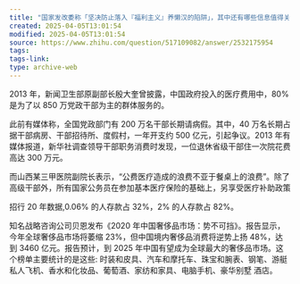 ```yaml
---
title: "国家发改委称「坚决防止落入『福利主义』养懒汉的陷阱」，其中还有哪些信息值得关注？"
created: 2025-04-05T13:01:54
modified: 2025-04-05T13:01:54
source: https://www.zhihu.com/question/517109082/answer/2532175954
tags:
tags-link:
type: archive-web
---
```

2013 年，新闻卫生部原副部长殷大奎曾披露，中国政府投入的医疗费用中，80% 是为了以 850 万党政干部为主的群体服务的。

此前有媒体称，全国党政部门有 200 万名干部长期请病假。其中，40 万名长期占据干部病房、干部招待所、度假村，一年开支约 500 亿元，引起争议。2013 年有媒体报道，新华社调查领导干部职务消费时发现，一位退休省级干部住一次院花费高达 300 万元。

而山西某三甲医院副院长表示，“公费医疗造成的浪费不亚于餐桌上的浪费”。除了高级干部外，所有国家公务员在参加基本医疗保险的基础上，另享受医疗补助政策

招行 20 年数据,0.06% 的人存款占 32%，2% 的人存款占 82%。

知名战略咨询公司贝恩发布《2020 年中国奢侈品市场：势不可挡》。报告显示，今年全球奢侈品市场将萎缩 23%，但中国境内奢侈品消费将逆势上扬 48%，达到 3460 亿元。报告预计，到 2025 年中国有望成为全球最大的奢侈品市场。这个榜单主要统计的是这些: 时装和皮具、汽车和摩托车、珠宝和腕表、钢笔、游艇 私人飞机、香水和化妆品、葡萄酒、家纺和家具、电脑手机、豪华别墅 酒店。